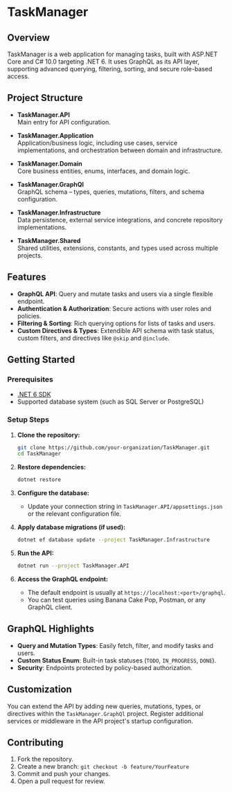 # TaskManager

## Overview

TaskManager is a web application for managing tasks, built with ASP.NET Core and C# 10.0 targeting .NET 6. It uses GraphQL as its API layer, supporting advanced querying, filtering, sorting, and secure role-based access.

## Project Structure

- **TaskManager.API**  
  Main entry for API configuration.

- **TaskManager.Application**  
  Application/business logic, including use cases, service implementations, and orchestration between domain and infrastructure.

- **TaskManager.Domain**  
  Core business entities, enums, interfaces, and domain logic.

- **TaskManager.GraphQl**  
  GraphQL schema – types, queries, mutations, filters, and schema configuration.

- **TaskManager.Infrastructure**  
  Data persistence, external service integrations, and concrete repository implementations.

- **TaskManager.Shared**  
  Shared utilities, extensions, constants, and types used across multiple projects.

## Features

- **GraphQL API**: Query and mutate tasks and users via a single flexible endpoint.
- **Authentication & Authorization**: Secure actions with user roles and policies.
- **Filtering & Sorting**: Rich querying options for lists of tasks and users.
- **Custom Directives & Types**: Extendible API schema with task status, custom filters, and directives like `@skip` and `@include`.

## Getting Started

### Prerequisites

- [.NET 6 SDK](https://dotnet.microsoft.com/download/dotnet/6.0)
- Supported database system (such as SQL Server or PostgreSQL)

### Setup Steps

1. **Clone the repository:**
    ```sh
    git clone https://github.com/your-organization/TaskManager.git
    cd TaskManager
    ```

2. **Restore dependencies:**
    ```sh
    dotnet restore
    ```

3. **Configure the database:**
    - Update your connection string in `TaskManager.API/appsettings.json` or the relevant configuration file.

4. **Apply database migrations (if used):**
    ```sh
    dotnet ef database update --project TaskManager.Infrastructure
    ```

5. **Run the API:**
    ```sh
    dotnet run --project TaskManager.API
    ```

6. **Access the GraphQL endpoint:**
    - The default endpoint is usually at `https://localhost:<port>/graphql`.
    - You can test queries using Banana Cake Pop, Postman, or any GraphQL client.

## GraphQL Highlights

- **Query and Mutation Types**: Easily fetch, filter, and modify tasks and users.
- **Custom Status Enum**: Built-in task statuses (`TODO`, `IN_PROGRESS`, `DONE`).
- **Security**: Endpoints protected by policy-based authorization.

## Customization

You can extend the API by adding new queries, mutations, types, or directives within the `TaskManager.GraphQl` project. Register additional services or middleware in the API project's startup configuration.

## Contributing

1. Fork the repository.
2. Create a new branch: `git checkout -b feature/YourFeature`
3. Commit and push your changes.
4. Open a pull request for review.